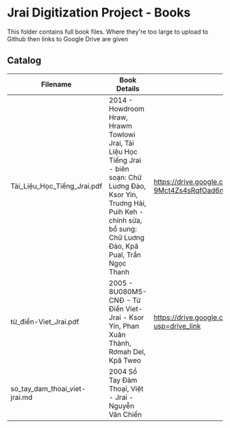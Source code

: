 # Jrai Digitization Project - Books

This folder contains full book files. Where they're too large to upload to Github then links to Google Drive are given

## Catalog

| Filename     | Book Details        | File Link |
|--------------|---------------------|-----------|
| Tài_Liệu_Học_Tiếng_Jrai.pdf    | 2014 - Howdroom Hraw, Hrawm Towlowi Jrai, Tài Liệu Học Tiếng Jrai - biên soạn: Chữ Luơng Đào, Ksor Yin, Truơng Hải, Puih Keh - chinh sửa, bổ sung: Chữ Luơng Đào, Kpă Pual, Trần Ngọc Thanh | https://drive.google.com/file/d/1HdNetM-9Mct4Zs4sRqfOad6n4Ux81Ty2/view?usp=drive_link |
| từ_điển-Viet_Jrai.pdf          | 2005 - 8U080M5-CNĐ - Từ Điển Viet-Jrai - Ksor Yin, Phan Xuân Thành, Rơmah Del, Kpă Tweo | https://drive.google.com/file/d/1BHgPSPOYuNetjxnajJ4fgfxF7m43OE33/view?usp=drive_link |
| so_tay_dam_thoai_viet-jrai.md | 2004 Sổ Tay Đàm Thoại, Việt - Jrai - Nguyễn Văn Chiến |
